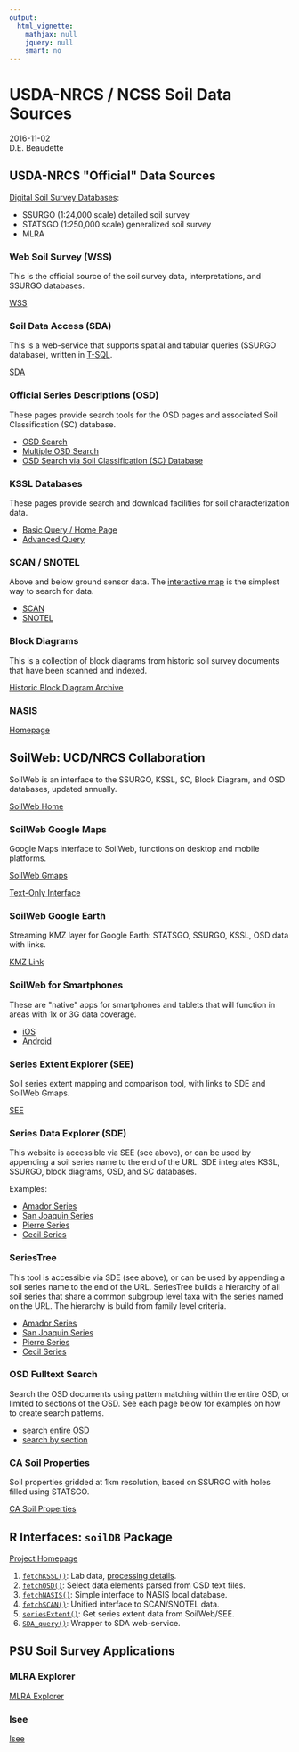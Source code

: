 ```yaml
---
output:
  html_vignette:
    mathjax: null
    jquery: null
    smart: no
---
```


USDA-NRCS / NCSS Soil Data Sources
==================================
2016-11-02
<br>
D.E. Beaudette


## USDA-NRCS "Official" Data Sources

[Digital Soil Survey Databases](http://www.nrcs.usda.gov/wps/portal/nrcs/main/soils/survey/geo/):

  * SSURGO (1:24,000 scale) detailed soil survey
  * STATSGO (1:250,000 scale) generalized soil survey
  * MLRA


### Web Soil Survey (WSS)

This is the official source of the soil survey data, interpretations, and SSURGO databases.

[WSS](http://websoilsurvey.sc.egov.usda.gov/App/HomePage.htm)



### Soil Data Access (SDA)

This is a web-service that supports spatial and tabular queries (SSURGO database), written in [T-SQL](https://technet.microsoft.com/en-us/library/bb264565(v=sql.90).aspx).

[SDA](http://sdmdataaccess.nrcs.usda.gov/)


### Official Series Descriptions (OSD)

These pages provide search tools for the OSD pages and associated Soil Classification (SC) database.

  * [OSD Search](https://soilseries.sc.egov.usda.gov/osdname.aspx)
  * [Multiple OSD Search](https://soilseries.sc.egov.usda.gov/osdlist.aspx)
  * [OSD Search via Soil Classification (SC) Database](https://soilseries.sc.egov.usda.gov/osdquery.aspx)


### KSSL Databases

These pages provide search and download facilities for soil characterization data.

  * [Basic Query / Home Page](http://ncsslabdatamart.sc.egov.usda.gov/)
  * [Advanced Query](http://ncsslabdatamart.sc.egov.usda.gov/advquery.aspx)


### SCAN / SNOTEL

Above and below ground sensor data. The [interactive map](http://www.wcc.nrcs.usda.gov/webmap/index.html#elements=&networks=SCAN&states=!&counties=!&hucs=&minElevation=&maxElevation=&elementSelectType=all&activeOnly=true&hucLabels=false&stationLabels=&overlays=&hucOverlays=&mode=stations&openSections=dataElement,parameter,date,elements,location,networks&controlsOpen=true&popup=&base=esriNgwm&lat=45.06&lon=-101.95&zoom=4&dataElement=PREC&parameter=PCTAVG&frequency=DAILY&duration=null&customDuration=&dayPart=E&year=2016&month=6&day=22&monthPart=E) is the simplest way to search for data.

   * [SCAN](http://www.wcc.nrcs.usda.gov/scan/)
   * [SNOTEL](http://www.wcc.nrcs.usda.gov/snow/)
   

### Block Diagrams

This is a collection of block diagrams from historic soil survey documents that have been scanned and indexed.

[Historic Block Diagram Archive](http://www.nrcs.usda.gov/wps/portal/nrcs/detail/soils/survey/geo/?cid=nrcs142p2_054317)
   

### NASIS

[Homepage](http://www.nrcs.usda.gov/wps/portal/nrcs/detail/soils/survey/geo/?cid=nrcs142p2_053552)




## SoilWeb: UCD/NRCS Collaboration

SoilWeb is an interface to the SSURGO, KSSL, SC, Block Diagram, and OSD databases, updated annually.

[SoilWeb Home](https://casoilresource.lawr.ucdavis.edu/soilweb-apps)

### SoilWeb Google Maps

Google Maps interface to SoilWeb, functions on desktop and mobile platforms.

[SoilWeb Gmaps](http://casoilresource.lawr.ucdavis.edu/gmap/)

[Text-Only Interface](http://casoilresource.lawr.ucdavis.edu/soil_web/ssurgo.php)



### SoilWeb Google Earth

Streaming KMZ layer for Google Earth: STATSGO, SSURGO, KSSL, OSD data with links.

[KMZ Link](http://casoilresource.lawr.ucdavis.edu/soil_web/kml/SoilWeb.kmz)


### SoilWeb for Smartphones
These are "native" apps for smartphones and tablets that will function in areas with 1x or 3G data coverage.

  * [iOS](http://itunes.apple.com/us/app/soilweb-for-the-iphone/id354911787?mt=8)
  * [Android](https://play.google.com/store/apps/details?id=casoilresource.apps.soilweb&hl=en)


### Series Extent Explorer (SEE)
Soil series extent mapping and comparison tool, with links to SDE and SoilWeb Gmaps.

[SEE](http://casoilresource.lawr.ucdavis.edu/see/)


### Series Data Explorer (SDE)
This website is accessible via SEE (see above), or can be used by appending a soil series name to the end of the URL. SDE integrates KSSL, SSURGO, block diagrams, OSD, and SC databases.

Examples:

  * [Amador Series](http://casoilresource.lawr.ucdavis.edu/sde/?series=amador)
  * [San Joaquin Series](https://casoilresource.lawr.ucdavis.edu/sde/?series=san%20joaquin)
  * [Pierre Series](https://casoilresource.lawr.ucdavis.edu/sde/?series=pierre)
  * [Cecil Series](https://casoilresource.lawr.ucdavis.edu/sde/?series=cecil)


### SeriesTree
This tool is accessible via SDE (see above), or can be used by appending a soil series name to the end of the URL. SeriesTree builds a hierarchy of all soil series that share a common subgroup level taxa with the series named on the URL. The hierarchy is build from family level criteria.


  * [Amador Series](http://soilmap2-1.lawr.ucdavis.edu/seriesTree/index.php?series=amador)
  * [San Joaquin Series](http://soilmap2-1.lawr.ucdavis.edu/seriesTree/index.php?series=san%20joaquin)
  * [Pierre Series](http://soilmap2-1.lawr.ucdavis.edu/seriesTree/index.php?series=pierre)
  * [Cecil Series](http://soilmap2-1.lawr.ucdavis.edu/seriesTree/index.php?series=cecil)


### OSD Fulltext Search
Search the OSD documents using pattern matching within the entire OSD, or limited to sections of the OSD. See each page below for examples on how to create search patterns.

  * [search entire OSD](http://soilmap2-1.lawr.ucdavis.edu/dylan/soilweb/osd-fulltext/)
  * [search by section](http://soilmap2-1.lawr.ucdavis.edu/dylan/soilweb/osd-fulltext/sections.php)


### CA Soil Properties
Soil properties gridded at 1km resolution, based on SSURGO with holes filled using STATSGO.

[CA Soil Properties](http://casoilresource.lawr.ucdavis.edu/ca-soil-properties/)



## R Interfaces: `soilDB` Package

[Project Homepage](http://ncss-tech.github.io/AQP/)

 1. [`fetchKSSL()`](http://ncss-tech.github.io/AQP/soilDB/KSSL-demo.html): Lab data, [processing details](https://github.com/dylanbeaudette/process-kssl-snapshot).
 2. [`fetchOSD()`](http://ncss-tech.github.io/AQP/sharpshootR/OSD-dendrogram.html): Select data elements parsed from OSD text files.
 3. [`fetchNASIS()`](http://ncss-tech.github.io/AQP/soilDB/fetchNASIS-mini-tutorial.html): Simple interface to NASIS local database.
 4. [`fetchSCAN()`](http://ncss-tech.github.io/AQP/soilDB/fetchSCAN-demo.html): Unified interface to SCAN/SNOTEL data.
 5. [`seriesExtent()`](http://ncss-tech.github.io/AQP/soilDB/series-extent.html): Get series extent data from SoilWeb/SEE.
 6. [`SDA_query()`](http://ncss-tech.github.io/AQP/soilDB/SDA-tutorial.html): Wrapper to SDA web-service.


## PSU Soil Survey Applications

### MLRA Explorer

[MLRA Explorer](http://apps.cei.psu.edu/mlra/)


### Isee

[Isee](http://isee.purdue.edu/)





